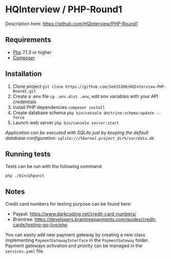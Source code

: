 # HQInterview / PHP-Round1

Description here: https://github.com/HQInterview/PHP-Round1


## Requirements

* [Php](http://php.net/) 7.1.3 or higher
* [Composer](https://getcomposer.org)


## Installation

1. Clone project `git clone https://github.com/Seb33300/HQInterview-PHP-Round1.git`
2. Create a .env file `cp .env.dist .env`, edit env variables with your API credentials
3. Install PHP dependencies `composer install`
4. Create database schema `php bin/console doctrine:schema:update --force`
5. Launch web server `php bin/console server:start`

_Application can be executed with SQLite just by keeping the default database configuration: `sqlite:///%kernel.project_dir%/var/data.db`_.


## Running tests

Tests can be run with the following command:
```
php ./bin/phpunit
```


## Notes

Credit card numbers for testing purpose can be found here:
- Paypal: https://www.darkcoding.net/credit-card-numbers/
- Braintree: https://developers.braintreepayments.com/guides/credit-cards/testing-go-live/php

You can easily add new payment gateway by creating a new class implementing `PaymentGatewayInterface` in the `PaymentGateway` folder.
Payment gateways activation and priority can be managed in the `services.yaml` file.
